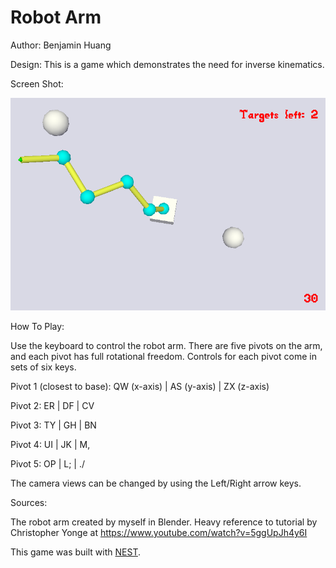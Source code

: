 # Robot Arm

Author: Benjamin Huang

Design: This is a game which demonstrates the need for inverse kinematics.

Screen Shot:

![Screen Shot](screenshot.png)

How To Play:

Use the keyboard to control the robot arm. There are five pivots on the arm, and each pivot has full rotational freedom. Controls for each pivot come in sets of six keys.

Pivot 1 (closest to base): QW (x-axis) | AS (y-axis) | ZX (z-axis)

Pivot 2: ER | DF | CV 

Pivot 3: TY | GH | BN 

Pivot 4: UI | JK | M,

Pivot 5: OP | L; | ./

The camera views can be changed by using the Left/Right arrow keys.

Sources:

The robot arm created by myself in Blender. Heavy reference to tutorial by Christopher Yonge at https://www.youtube.com/watch?v=5ggUpJh4y6I

This game was built with [NEST](NEST.md).
